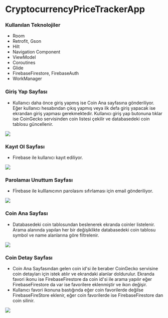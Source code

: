 # CryptocurrencyPriceTrackerApp

### Kullanılan Teknolojiler

* Room
* Retrofit, Gson
* Hilt
* Navigation Component
* ViewModel
* Coroutines
* Glide
* FirebaseFirestore, FirebaseAuth
* WorkManager

### Giriş Yap Sayfası
* Kullanıcı daha önce giriş yapmış ise Coin Ana sayfasına gönderiliyor. Eğer kullanıcı hesabından çıkış yapmış veya ilk defa giriş yapacak ise ekrandan giriş yapması gerekmektedir. Kullanıcı giriş yap butonuna tıklar ise CoinGecko servisinden coin listesi çekilir ve databasedeki coin tablosu güncellenir.

![](https://github.com/yunusbedir/CryptocurrencyPriceTrackerApp/blob/master/screenshots/login.jpg)


### Kayıt Ol Sayfası
* Firebase ile kullanıcı kayıt ediliyor.

![](https://github.com/yunusbedir/CryptocurrencyPriceTrackerApp/blob/master/screenshots/register_now.jpg)


### Parolamaı Unuttum Sayfası
* Fİrebase ile kulllanıcının parolasını sıfırlaması için email gönderiliyor.

![](https://github.com/yunusbedir/CryptocurrencyPriceTrackerApp/blob/master/screenshots/fogot_password.jpg)


### Coin Ana Sayfası 
* Databasedeki coin tablosundan beslenerek ekranda coinler listelenir. Arama alanında yapılan her bir değişiklikte databasedeki coin tablosu symbol ve name alanlarına göre filtrelenir. 

![](https://github.com/yunusbedir/CryptocurrencyPriceTrackerApp/blob/master/screenshots/coin_home.jpg)


### Coin Detay Sayfası 
* Coin Ana Sayfasından gelen coin id'si ile beraber CoinGecko servisine coin detayları için istek atılır ve ekrandaki alanlar doldurulur. Ekranda favori ikonu ise FirebaseFirestore da coin id'si ile arama yapılır eğer FirebaseFirestore da var ise favorilere eklenmiştir ve ikon değişir. 
* Kullanıcı favori ikonuna bastığında eğer coin favorilerde değilse FirebaseFireStore eklenir, eğer coin favorilerde ise FirebaseFirestore dan coin silinir.

![](https://github.com/yunusbedir/CryptocurrencyPriceTrackerApp/blob/master/screenshots/coin_detail.jpg)




